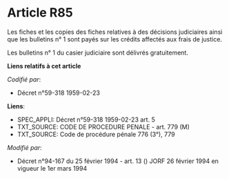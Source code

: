 # Article R85

Les fiches et les copies des fiches relatives à des décisions judiciaires ainsi que les bulletins n° 1 sont payés sur les
crédits affectés aux frais de justice.

Les bulletins n° 1 du casier judiciaire sont délivrés gratuitement.

**Liens relatifs à cet article**

_Codifié par_:

  - Décret n°59-318 1959-02-23

**Liens**:

  - SPEC_APPLI: Décret n°59-318 1959-02-23 art. 5
  - TXT_SOURCE: CODE DE PROCEDURE PENALE - art. 779 (M)
  - TXT_SOURCE: Code de procédure pénale 776 (3°), 779

_Modifié par_:

  - Décret n°94-167 du 25 février 1994 - art. 13 () JORF 26 février 1994 en vigueur le 1er mars 1994
